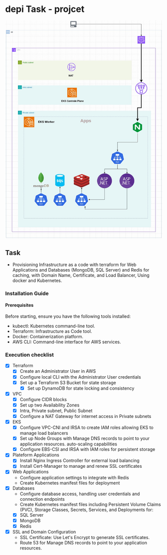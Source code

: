 # depi Task - projcet
![image](https://github.com/shrifzain/WideBotAITask/blob/master/tasks-devops.jpg)
## Task
 - Provisioning Infrastructure as a code with terraform for Web Applications and Databases
  (MongoDB, SQL Server) and Redis for caching, with Domain Name, Certificate, and Load
  Balancer, Using docker and Kubernetes.
###  Installation Guide
####  Prerequisites
  Before starting, ensure you have the following tools installed:
  - kubectl: Kubernetes command-line tool.
  - Terraform: Infrastructure as Code tool.
  - Docker: Containerization platform.
  - AWS CLI: Command-line interface for AWS services.
### Execution checklist
- [x] Terraform
	- [x] Create an Administrator User in AWS
	- [x] Configure local CLI with the Administrator User credentials
	- [x] Set up a Terraform S3 Bucket for state storage
        - [x] Set up DynamoDB for state locking and consistency
- [x] VPC
	- [x] Configure CIDR blocks
	- [x] Set up two Availability Zones 
	- [x] Intra, Private subnet, Public Subnet
	- [x] Configure a NAT Gateway for internet access in Private subnets

- [x] EKS
	- [x] Configure VPC-CNI and IRSA to create IAM roles allowing EKS to manage load balancers
	- [x] Set up Node Groups with Manage DNS records to point to your application resources.
auto-scaling capabilities
	- [x] Configure EBS-CSI and IRSA with IAM roles for persistent storage
- [x] Plateform Applications
	- [x] Install Nginx Ingress Controller for external load balancing
	- [x] Install Cert-Manager to manage and renew SSL certificates
	
- [x] Web Applications
     - Configure application settings to integrate with Redis
     - Create Kubernetes manifest files for deployment
- [x] Databases
     - Configure database access, handling user credentials and connection endpoints
     - Create Kubernetes manifest files including Persistent Volume Claims (PVC), Storage Classes, Secrets, Services, and Deployments for:
  - [x] SQL Server
  - [x] MongoDB
  - [x] Redis
- [x] SSL and Domain Configuration
     - SSL Certificate: Use Let's Encrypt to generate SSL certificates.
     - Route 53 for Manage DNS records to point to your application resources.

 
